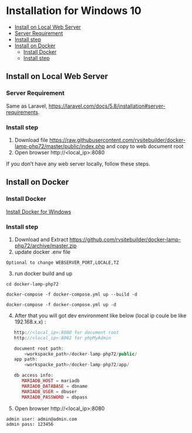 # Installation for Windows 10

- [Install on Local Web Server](#install-on-local-web-server)
- [Server Requirement](#server-requirement)
- [Install step](#install-step)
- [Install on Docker](#install-on-docker)
  - [Install Docker](#install-docker)
  - [Install step](#install-step-1)

## Install on Local Web Server

### Server Requirement

Same as Laravel, https://laravel.com/docs/5.8/installation#server-requirements.

### Install step

1. Download file https://raw.githubusercontent.com/rvsitebuilder/docker-lamp-php72/master/public/index.php and copy to web document root
2. Open browser http://<local_ip>:8080

If you don’t have any web server locally, follow these steps.

## Install on Docker

### Install Docker

[Install Docker for Windows](https://docs.docker.com/v17.09/docker-for-windows/install/)

### Install step

1. Download and Extract https://github.com/rvsitebuilder/docker-lamp-php72/archive/master.zip
2. update docker .env file

```
Optional to change WEBSERVER_PORT,LOCALE,TZ
```

3. run docker build and up

```
cd docker-lamp-php72

docker-compose -f docker-compose.yml up --build -d

docker-compose -f docker-compose.yml up -d
```

4. After that you will got dev environment like below (local ip coule be like 192.168.x.x) :

```php
   http://<local_ip>:8080 for document root
   http://<local_ip>:8082 for phpMyAdmin

   document root path:
       <workspacke_path>/docker-lamp-php72/public/
   app path:
       <workspacke_path>/docker-lamp-php72/app/

   db access info:
      MARIADB_HOST = mariadb
      MARIADB_DATABASE = dbname
      MARIADB_USER = dbuser
      MARIADB_PASSWORD = dbpass
```

5. Open browser http://<local_ip>:8080

```
admin user: admin@admin.com
admin pass: 123456
```
